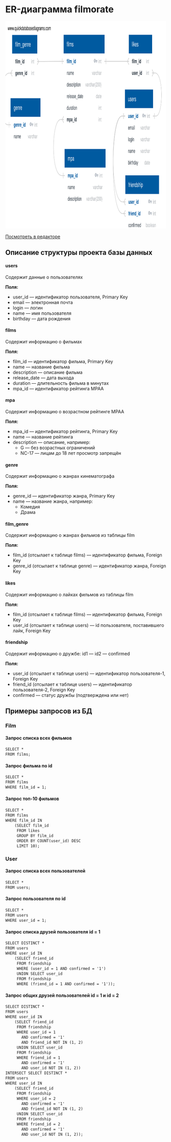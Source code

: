 # ER-диаграмма filmorate

<img src = "src/main/resources/static/QuickDBD-Filmorate.svg" width="900" height = "650" alt="ER-diagram">

[Посмотреть в редакторе](https://app.quickdatabasediagrams.com/#/d/SLGmVl)

## Описание структуры проекта базы данных

#### users
Содержит данные о пользователях

**Поля:**

* user_id — идентификатор пользователя, Primary Key
* email — электронная почта
* login — логин
* name — имя пользователя
* birthday — дата рождения


#### films
Содержит информацию о фильмах

**Поля:**

* film_id — идентификатор фильма, Primary Key
* name — название фильма
* description — описание фильма
* release_date — дата выхода
* duration — длительность фильма в минутах
* mpa_id — идентификатор рейтинга MPAA


#### mpa
Содержит информацию о возрастном рейтинге MPAA

**Поля:**

* mpa_id — идентификатор рейтинга, Primary Key
* name — название рейтинга
* description — описание, например:
  - G — без возрастных ограничений
  - NC-17 — лицам до 18 лет просмотр запрещён


#### genre
Содержит информацию о жанрах кинематографа

**Поля:**

* genre_id — идентификатор жанра, Primary Key
* name — название жанра, например:
  - Комедия
  - Драма


#### film_genre
Содержит информацию о жанрах фильмов из таблицы film

**Поля:**

* film_id (отсылает к таблице films) — идентификатор фильма, Foreign Key
* genre_id (отсылает к таблице genre) — идентификатор жанра, Foreign Key


#### likes
Содержит информацию о лайках фильмов из таблицы film

**Поля:**

* film_id (отсылает к таблице films) — идентификатор фильма, Foreign Key
* user_id (отсылает к таблице users) — id пользователя, поставившего лайк, Foreign Key



#### friendship
Содержит информацию о дружбе: id1 — id2 — confirmed

**Поля:**

* user_id (отсылает к таблице users) — идентификатор пользователя-1, Foreign Key
* friend_id (отсылает к таблице users) — идентификатор пользователя-2, Foreign Key
* confirmed — статус дружбы (подтверждена или нет)



## Примеры запросов из БД

### Film

#### Запрос списка всех фильмов

```
SELECT *
FROM films;
```

#### Запрос фильма по id

```
SELECT *
FROM films
WHERE film_id = 1;
```

#### Запрос топ-10 фильмов

```
SELECT *
FROM films
WHERE film_id IN
    (SELECT film_id
     FROM likes
     GROUP BY film_id
     ORDER BY COUNT(user_id) DESC
     LIMIT 10);
```

### User

#### Запрос списка всех пользователей

```
SELECT *
FROM users;
```

#### Запрос пользователя по id

```
SELECT *
FROM users
WHERE user_id = 1;
```

#### Запрос списка друзей пользователя id = 1

```
SELECT DISTINCT *
FROM users
WHERE user_id IN
    (SELECT friend_id
     FROM friendship
     WHERE (user_id = 1 AND confirmed = '1')
     UNION SELECT user_id
     FROM friendship
     WHERE (friend_id = 1 AND confirmed = '1'));
```

#### Запрос общих друзей пользователей id = 1 и id = 2

```
SELECT DISTINCT *
FROM users
WHERE user_id IN
    (SELECT friend_id
     FROM friendship
     WHERE user_id = 1
       AND confirmed = '1'
       AND friend_id NOT IN (1, 2)
     UNION SELECT user_id
     FROM friendship
     WHERE friend_id = 1
       AND confirmed = '1'
       AND user_id NOT IN (1, 2))
INTERSECT SELECT DISTINCT *
FROM users
WHERE user_id IN
    (SELECT friend_id
     FROM friendship
     WHERE user_id = 2
       AND confirmed = '1'
       AND friend_id NOT IN (1, 2)
     UNION SELECT user_id
     FROM friendship
     WHERE friend_id = 2
       AND confirmed = '1'
       AND user_id NOT IN (1, 2));
```